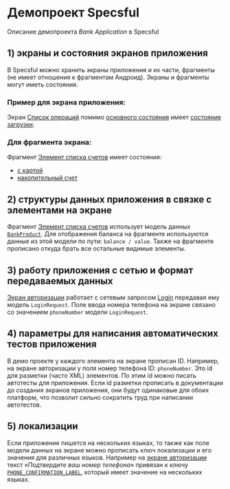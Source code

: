 # Демопроект Specsful
Описание демопроекта *Bank Application* в Specsful

## 1) экраны и состояния экранов приложения

В Specsful можно хранить экраны приложения и их части, фрагменты (не имеет отношения к фрагментам Андроид). Экраны и фрагменты могут иметь состояния.

### Пример для экрана приложения:

Экран [Список операций](https://app.specsful.io/project/1/screen/9) помимо [основного состояния](https://app.specsful.io/project/1/screen/9) имеет [состояние загрузки](https://app.specsful.io/project/1/screen/9/state/10).

### Для фрагмента экрана:

Фрагмент [Элемент списка счетов](https://app.specsful.io/project/1/screen/28) имеет состояния:

* [с картой](https://app.specsful.io/project/1/screen/28/state/30)
* [накопительный счет](https://app.specsful.io/project/1/screen/28/state/31)

## 2) структуры данных приложения в связке с элементами на экране

Фрагмент [Элемент списка счетов](https://app.specsful.io/project/1/screen/28) использует модель данных [`BankProduct`](https://app.specsful.io/project/1/model/33). Для отображения баланса на фрагменте используются данные из этой модели по пути: `balance / value`. Также на фрагменте прописано откуда брать все остальные видимые элементы.

## 3) работу приложения с сетью и формат передаваемых данных

[Экран авторизации](https://app.specsful.io/project/1/screen/2) работает с сетевым запросом [Login]( https://app.specsful.io/project/1/request/56) передавая ему модель `LoginRequest`. Поле ввода номера телефона на экране связано со значением `phoneNumber` модели `LoginRequest`. 

## 4) параметры для написания автоматических тестов приложения

В демо проекте у каждого элемента на экране прописан ID. Например, на экране авторизации у поля номер телефона ID: `phoneNumber`. Это id для разметки (часто XML) элементов. По этим id можно писать автотесты для приложения. Если id разметки прописать в документации до создания экранов приложения, они будут одинаковые для обоих платформ, что позволит сильно сократить труд при написании автотестов.

## 5) локализации

Если приложение пишется на нескольких языках, то также как поле модели данных на экране можно прописать ключ локализации и его значения для различных языков. Например на [экране авторизации](https://app.specsful.io/project/1/screen/2) текст «_Подтвердите ваш номер телефона_» привязан к ключу [`PHONE_CONFIRMATION_LABEL`](https://app.specsful.io/project/1/text/PHONE_CONFIRMATION_LABEL), который имеет значение на нескольких языках.
